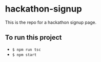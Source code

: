# hackathon-signup
This is the repo for a hackathon signup page.

## To run this project
- `$ npm run tsc`
- `$ npm start`
